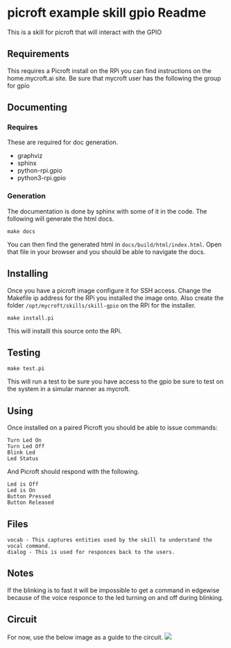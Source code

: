 # picroft example skill gpio Readme

This is a skill for picroft that will interact with the GPIO

## Requirements

This requires a Picroft install on the RPi you can find instructions on the home.mycroft.ai site.
Be sure that mycroft user has the following the group for gpio

## Documenting

### Requires

These are required for doc generation.

 - graphviz
 - sphinx
 - python-rpi.gpio
 - python3-rpi.gpio

### Generation

The documentation is done by sphinx with some of it in the code.  The following will generate the html docs.

```make docs```

You can then find the generated html in ```docs/build/html/index.html```.  Open that file in your browser and you should be able to navigate the docs.

## Installing
Once you have a picroft image configure it for SSH access.  Change the Makefile ip address for the RPi you installed the image onto. Also create the folder ```/opt/mycroft/skills/skill-gpio``` on the RPi for the installer.

```make install.pi```

This will installl this source onto the RPi.

## Testing

```make test.pi```

This will run a test to be sure you have access to the gpio be sure to test on the system in a simular manner as mycroft.

## Using

Once installed on a paired Picroft you should be able to issue commands:

```
Turn Led On
Turn Led Off
Blink Led
Led Status
```

And Picroft should respond with the following.

```
Led is Off
Led is On
Button Pressed
Button Released
```

## Files

    vocab - This captures entities used by the skill to understand the vocal command.
    dialog - This is used for responces back to the users.

## Notes

If the blinking is to fast it will be impossible to get a command in edgewise because of the voice responce to the led turning on and off during blinking.

## Circuit
For now, use the below image as a guide to the circuit.
![](https://github.com/MycroftAI/picroft_example_skill_gpio/blob/master/IMG_20170706_153744.jpg)
